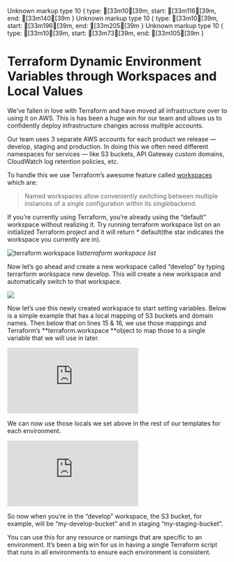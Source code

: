 Unknown markup type 10 { type: [33m10[39m, start: [33m116[39m, end: [33m140[39m }
Unknown markup type 10 { type: [33m10[39m, start: [33m196[39m, end: [33m205[39m }
Unknown markup type 10 { type: [33m10[39m, start: [33m73[39m, end: [33m105[39m }

# Terraform Dynamic Environment Variables through Workspaces and Local Values

We’ve fallen in love with Terraform and have moved all infrastructure over to using it on AWS. This is has been a huge win for our team and allows us to confidently deploy infrastructure changes across multiple accounts.

Our team uses 3 separate AWS accounts for each product we release — develop, staging and production. In doing this we often need different namespaces for services — like S3 buckets, API Gateway custom domains, CloudWatch log retention policies, etc.

To handle this we use Terraform’s awesome feature called [workspaces](https://www.terraform.io/docs/state/workspaces.html) which are:
> Named workspaces allow conveniently switching between multiple instances of a *single* configuration within its *single*backend.

If you’re currently using Terraform, you’re already using the “default” workspace without realizing it. Try running terraform workspace list on an initialized Terraform project and it will return * default(the star indicates the workspace you currently are in).

![terraform workspace list](https://cdn-images-1.medium.com/max/2000/1*T4KizctP5UjPWPCNUi9sqQ.png)*terraform workspace list*

Now let’s go ahead and create a new workspace called “develop” by typing terrarform workspace new develop. This will create a new workspace and automatically switch to that workspace.

![](https://cdn-images-1.medium.com/max/2128/1*sMfrTpKPX1PuA0ftQdN7fA.png)

Now let’s use this newly created workspace to start setting variables. Below is a simple example that has a local mapping of S3 buckets and domain names. Then below that on lines 15 & 16, we use those mappings and Terraform’s **terraform.workspace **object to map those to a single variable that we will use in later.

<iframe src="https://medium.com/media/bd152165c09f551de66e664f4151eedd" frameborder=0></iframe>

We can now use those locals we set above in the rest of our templates for each environment.

<iframe src="https://medium.com/media/531fd66f5eb4b86c116e957c0767eb6a" frameborder=0></iframe>

So now when you’re in the “develop” workspace, the S3 bucket, for example, will be “my-develop-bucket” and in staging “my-staging-bucket”.

You can use this for any resource or namings that are specific to an environment. It’s been a big win for us in having a single Terraform script that runs in all environments to ensure each environment is consistent.
